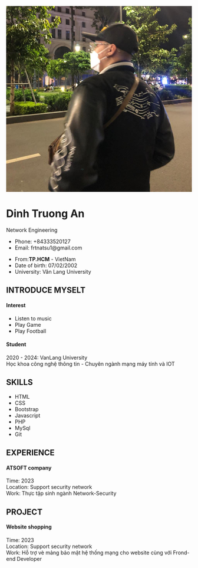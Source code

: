 
<!DOCTYPE html>
<html lang="en">
<head>
    <meta charset="UTF-8">
    <meta http-equiv="X-UA-Compatible" content="IE=edge">
    <meta name="viewport" content="width=device-width, initial-scale=1.0">
    <link rel="stylesheet" href="style.css">
    <link rel="stylesheet" href="https://cdnjs.cloudflare.com/ajax/libs/font-awesome/6.2.1/css/all.min.css">
</head>
<body>
    <div class="container">
       <div class="avatar">
        <img src="327319098_955320419208434_3283701952206291409_n.jpg" alt="">
       </div>
       <div class="name">
            <h1>Dinh Truong An</h1>
            <div class="specialize">Network Engineering</div>
            <ul class="contact">
                <li>
                    <span>Phone:</span> +84333520127
                </li>
                <li>
                    <span>Email:</span> frtnatsu1@gmail.com
                </li>
            </ul>
       </div>
       <div class="info">
            <ul>
                <li>From:<b>TP.HCM</b> - VietNam</li>
                <li>Date of birth: 07/02/2002</li>
                <li>University: Văn Lang University</li>
            </ul>
       </div>
       <div class="intro">
        <h2>INTRODUCE MYSELT</h2>
        </div>
        <div class="item">
            <h4>Interest</h4>
        </h2>
        <ul>
            <li>Listen to music</li>
            <li>Play Game</li>
            <li>Play Football</li>
        </ul>
    </div>
            <div class="item">
                <h4>Student</h4>
                <div class="time">
                   <span>2020 - 2024:</span>
                   <span>VanLang University</span>
                </div>
                <div class="des">
                    Học khoa công nghệ thông tin - Chuyên ngành mạng máy tính và IOT
                </div>
            </div>
            <h2 class="skills">
                SKILLS
            </h2>
            <ul>
                <li>HTML</li>
                <li>CSS</li>
                <li>Bootstrap</li>
                <li>Javascript</li>
                <li>PHP</li>
                <li>MySql</li>
                <li>Git</li>
            </ul>
        <h2 class="experience">
            EXPERIENCE
        </h2>
        <div class="item">
            <h4>ATSOFT company</h4>
            <div class="time">
               Time: 2023
            </div>
            <div class="location">
               Location: Support security network
            </div>
            <div class="des">
               Work: Thực tập sinh ngành Network-Security
        <h2 class="project">
            PROJECT
        </h2>
        <div class="item">
            <h4>Website shopping</h4>
            <div class="time">
               Time: 2023
            </div>
            <div class="location">
                Location: Support security network
            </div>
            <div class="des">
                Work: Hỗ trợ vè mảng bảo mật hệ thống mạng cho website cùng với Frond-end Developer
            </div>
        </div>
       </div>
    </div>
